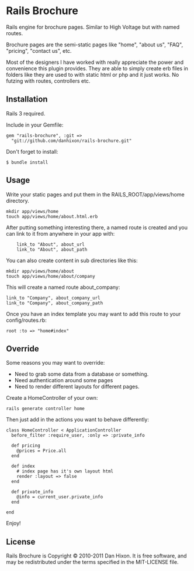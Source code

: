 Rails Brochure
============

Rails engine for brochure pages. Similar to High Voltage but with named routes.

Brochure pages are the semi-static pages like "home", "about us", "FAQ", "pricing", "contact us", etc.

Most of the designers I have worked with really appreciate the power and convenience this plugin provides. They are able to simply create erb files in folders like they are used to with static html or php and it just works.  No futzing with routes, controllers etc.

Installation
------------

Rails 3 required.

Include in your Gemfile:

    gem "rails-brochure", :git =>
      "git://github.com/danhixon/rails-brochure.git"

Don't forget to install:

    $ bundle install

Usage
-----

Write your static pages and put them in the RAILS_ROOT/app/views/home directory.

    mkdir app/views/home
    touch app/views/home/about.html.erb
    
After putting something interesting there, a named route is created and you can link to it from anywhere in your app with:

        link_to "About", about_url
        link_to "About", about_path
        
You can also create content in sub directories like this:
    
    mkdir app/views/home/about
    touch app/views/home/about/company

This will create a named route about_company:

    link_to "Company", about_company_url
    link_to "Company", about_company_path

Once you have an index template you may want to add this route to your config/routes.rb:

    root :to => "home#index"

Override
--------

Some reasons you may want to override:

  * Need to grab some data from a database or something.
  * Need authentication around some pages
  * Need to render different layouts for different pages.
  
Create a HomeController of your own:

    rails generate controller home

Then just add in the actions you want to behave differently:

    class HomeController < ApplicationController
      before_filter :require_user, :only => :private_info
      
      def pricing
        @prices = Price.all
      end
    
      def index
        # index page has it's own layout html
        render :layout => false
      end
      
      def private_info
        @info = current_user.private_info
      end
      
    end

Enjoy!

License
-------

Rails Brochure is Copyright © 2010-2011 Dan Hixon. It is free software, and may be redistributed under the terms specified in the MIT-LICENSE file.